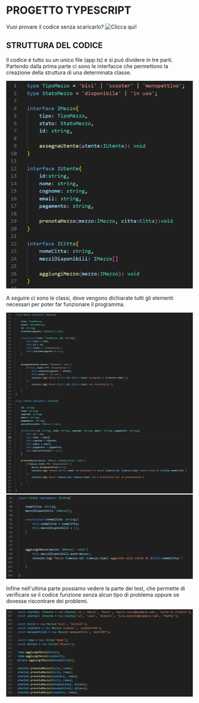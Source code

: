 # PROGETTO TYPESCRIPT

Vuoi provare il codice senza scaricarlo? ![Clicca qui!](https://codepen.io/GiulioBorzetta/pen/zYVgWYW)

## STRUTTURA DEL CODICE

Il codice é tutto su un unico file (app.ts) e si puó dividere in tre parti. 
Partendo dalla prima parte ci sono le interfacce che permettono la creazione della struttura di una determinata classe.

![Interface](https://github.com/GiulioBorzetta/progetto_typescript/blob/main/images/interface.png)

A seguire ci sono le classi, dove vengono dichiarate tutti gli elementi necessari per poter far funzionare il programma.

![Classe Parte1](https://github.com/GiulioBorzetta/progetto_typescript/blob/main/images/class1.png)
![Classe Parte2](https://github.com/GiulioBorzetta/progetto_typescript/blob/main/images/class2.png)

Infine nell'ultima parte possiamo vedere la parte dei test, che permette di verificare se il codice funzione senza alcun tipo di problema oppure se dovesse riscontrare dei problemi.

![Test](https://github.com/GiulioBorzetta/progetto_typescript/blob/main/images/test.png)
